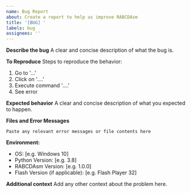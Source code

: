 ```yaml
---
name: Bug Report
about: Create a report to help us improve RABCDAsm
title: '[BUG] '
labels: bug
assignees: ''
---
```


**Describe the bug**
A clear and concise description of what the bug is.

**To Reproduce**
Steps to reproduce the behavior:
1. Go to '...'
2. Click on '....'
3. Execute command '....'
4. See error

**Expected behavior**
A clear and concise description of what you expected to happen.

**Files and Error Messages**
```
Paste any relevant error messages or file contents here
```

**Environment:**
 - OS: [e.g. Windows 10]
 - Python Version: [e.g. 3.8]
 - RABCDAsm Version: [e.g. 1.0.0]
 - Flash Version (if applicable): [e.g. Flash Player 32]

**Additional context**
Add any other context about the problem here.
